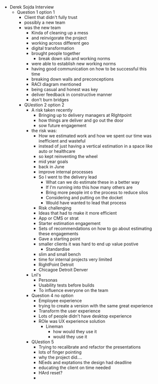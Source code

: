 - Derek Sojda Interview
	- Question 1 option 1
		- Client that didn't fully trust
		- possibly a new team
		- was the new team
			- Kinda of cleaning up a mess
			- and reinvigorate the project
			- working across different geo
			- digital transformation
			- brought people together
				- break down silo and working norms
			- were able to establish new working norms
			- having good communication on how to be successful this time
			- breaking down walls and preconceptions
			- RACI diagram mentioned
			- being casual and honest was key
			- deliver feedback in constructive manner
			- don't burn bridges
		- QUestion 2 option 2
			- A risk taken recently
				- Bringing up to delivery managers at RIghtpoint
				- how things are deliver and go out the door
				- sow future engagement
			- the risk was:
				- How we estimated work and how we spent our time was inefficient and wasteful
				- instead of just having a vertical estimation in a space like auto or healthcare
				- so kept reinventing the wheel
				- mid year goals
				- back in June
				- improve internal processes
				- So I went to the delivery lead
					- What can we do estimate these in a better way
					- If I'm running into this how many others are
					- Bring more people int o the process to reduce silos
					- Considering and putting on the docket
					- Would have wanted to lead that process
				- Risk challenging
				- Ideas that had to make it more efficient
				- App or CMS or strat
				- Starter estimation engagement
				- Sets of recommendations on how to go about estimating these engagements
				- Gave a starting point
				- smaller clients it was hard to end up value postive
					- Standardise
				- slim and small bench
				- time for internal projects very limited
				- RightPoint Detroit
				- Chicagoe Detroit Denver
			- Lnl's
				- Personas
				- Usability tests before builds
				- To influence everyone on the team
			- Question 4 no option
				- Employee experience
				- trying to create a version with the same great experience
				- Transform the user experience
				- Lots of people didn't have desktop experience
				- ROle was UX experience solution
					- Lineman
						- how would they use it
						- would they use it
			- QUestion 5
				- Trying to recalibrate and refactor the presentations
				- lots of finger pointing
				- why the project did....
				- NEeds and exptations the design had deadline
				- educating the client on time needed
				- HArd reset?
				-